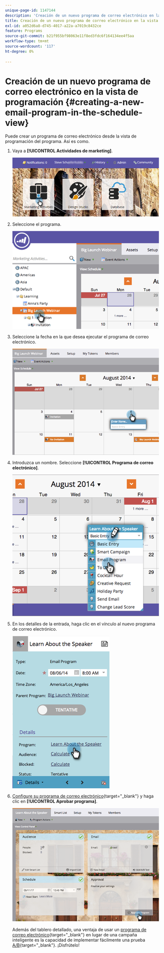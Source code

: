 ```yaml
---
unique-page-id: 1147144
description: 'Creación de un nuevo programa de correo electrónico en la vista de programación: documentos de Marketo, documentación del producto'
title: Creación de un nuevo programa de correo electrónico en la vista de programación
exl-id: a052d6a8-d745-4017-a22a-a7019c8432ce
feature: Programs
source-git-commit: b21f955bf98063e11f8ed3fdc6f164134ee4f5aa
workflow-type: tm+mt
source-wordcount: '117'
ht-degree: 0%

---
```


# Creación de un nuevo programa de correo electrónico en la vista de programación {#creating-a-new-email-program-in-the-schedule-view}

Puede crear un programa de correo electrónico desde la vista de programación del programa. Así es como.

1. Vaya a **[!UICONTROL Actividades de marketing]**.

   ![](assets/login-marketing-activities-2.png)

1. Seleccione el programa.

   ![](assets/image2014-9-23-15-3a34-3a11.png)

1. Seleccione la fecha en la que desea ejecutar el programa de correo electrónico.

   ![](assets/image2014-9-23-15-3a35-3a16.png)

1. Introduzca un nombre. Seleccione **[!UICONTROL Programa de correo electrónico]**.

   ![](assets/image2014-9-23-15-3a35-3a32.png)

1. En los detalles de la entrada, haga clic en el vínculo al nuevo programa de correo electrónico.

   ![](assets/image2014-9-23-15-3a35-3a42.png)

1. [Configure su programa de correo electrónico](/help/marketo/product-docs/email-marketing/email-programs/creating-an-email-program/create-an-email-program.md){target="_blank"} y haga clic en **[!UICONTROL Aprobar programa]**.

   ![](assets/learnaboutthespeaker.png)

   Además del tablero detallado, una ventaja de usar un [programa de correo electrónico](/help/marketo/product-docs/email-marketing/email-programs/creating-an-email-program/understanding-email-programs.md){target="_blank"} en lugar de una campaña inteligente es la capacidad de implementar fácilmente una prueba [A/B](/help/marketo/product-docs/email-marketing/email-programs/email-program-actions/email-test-a-b-test/add-an-a-b-test.md){target="_blank"}. ¡Disfrútelo!
